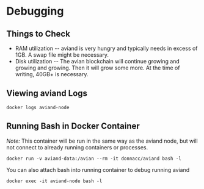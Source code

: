 # Debugging

## Things to Check

* RAM utilization -- aviand is very hungry and typically needs in excess of 1GB.  A swap file might be necessary.
* Disk utilization -- The avian blockchain will continue growing and growing and growing.  Then it will grow some more.  At the time of writing, 40GB+ is necessary.

## Viewing aviand Logs

    docker logs aviand-node


## Running Bash in Docker Container

*Note:* This container will be run in the same way as the aviand node, but will not connect to already running containers or processes.

    docker run -v aviand-data:/avian --rm -it donnacc/aviand bash -l

You can also attach bash into running container to debug running aviand

    docker exec -it aviand-node bash -l


